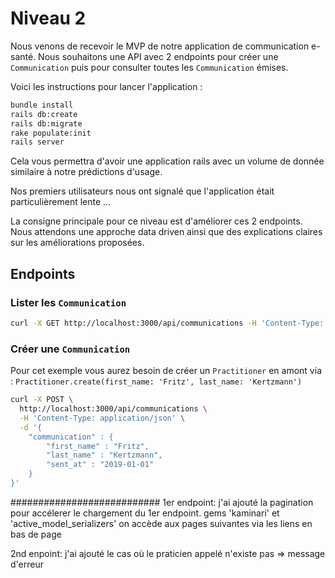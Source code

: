 # Niveau 2

Nous venons de recevoir le MVP de notre application de communication e-santé. Nous souhaitons une API avec 2 endpoints pour créer une `Communication` puis pour consulter toutes les `Communication` émises.

Voici les instructions pour lancer l'application :

```bash
bundle install
rails db:create
rails db:migrate
rake populate:init
rails server
```

Cela vous permettra d'avoir une application rails avec un volume de donnée similaire à notre prédictions d'usage.

Nos premiers utilisateurs nous ont signalé que l'application était particulièrement lente ...

La consigne principale pour ce niveau est d'améliorer ces 2 endpoints.
Nous attendons une approche data driven ainsi que des explications claires sur les améliorations proposées.

## Endpoints

### Lister les `Communication`

```bash
curl -X GET http://localhost:3000/api/communications -H 'Content-Type: application/json'
```

### Créer une `Communication`

Pour cet exemple vous aurez besoin de créer un `Practitioner` en amont via : `Practitioner.create(first_name: 'Fritz', last_name: 'Kertzmann')`

```bash
curl -X POST \
  http://localhost:3000/api/communications \
  -H 'Content-Type: application/json' \
  -d '{
	"communication" : {
		"first_name" : "Fritz",
		"last_name" : "Kertzmann",
		"sent_at" : "2019-01-01"
	}
}'
```

###########################
1er endpoint:
j'ai ajouté la pagination pour accélerer le chargement du 1er endpoint.
gems 'kaminari' et 'active_model_serializers'
on accède aux pages suivantes via les liens en bas de page

2nd enpoint:
j'ai ajouté le cas où le praticien appelé n'existe pas => message d'erreur

